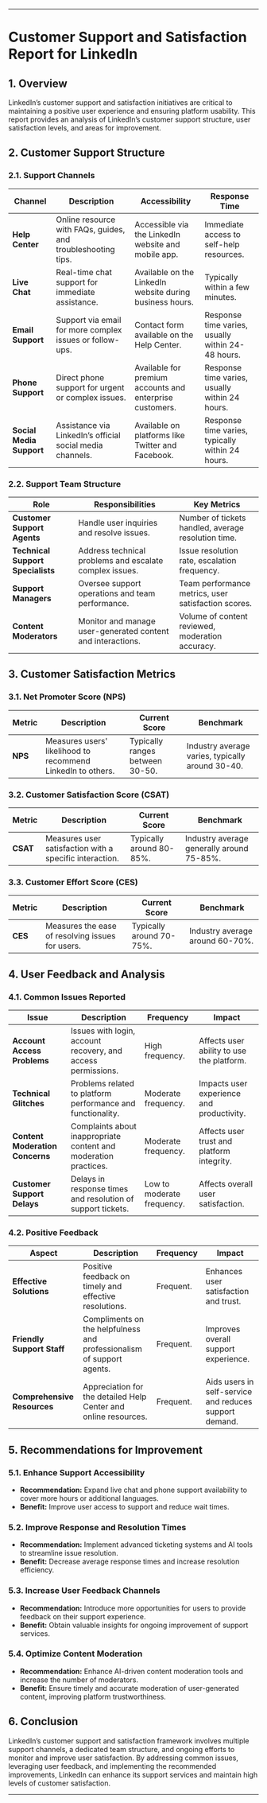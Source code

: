 
---

# **Customer Support and Satisfaction Report for LinkedIn**

## **1. Overview**

LinkedIn’s customer support and satisfaction initiatives are critical to maintaining a positive user experience and ensuring platform usability. This report provides an analysis of LinkedIn’s customer support structure, user satisfaction levels, and areas for improvement.

## **2. Customer Support Structure**

### **2.1. Support Channels**

| **Channel**               | **Description**                                              | **Accessibility**                             | **Response Time**                           |
|---------------------------|--------------------------------------------------------------|------------------------------------------------|---------------------------------------------|
| **Help Center**           | Online resource with FAQs, guides, and troubleshooting tips. | Accessible via the LinkedIn website and mobile app. | Immediate access to self-help resources.    |
| **Live Chat**             | Real-time chat support for immediate assistance.            | Available on the LinkedIn website during business hours. | Typically within a few minutes.             |
| **Email Support**         | Support via email for more complex issues or follow-ups.     | Contact form available on the Help Center.   | Response time varies, usually within 24-48 hours. |
| **Phone Support**         | Direct phone support for urgent or complex issues.           | Available for premium accounts and enterprise customers. | Response time varies, usually within 24 hours. |
| **Social Media Support**  | Assistance via LinkedIn’s official social media channels.     | Available on platforms like Twitter and Facebook. | Response time varies, typically within 24 hours. |

### **2.2. Support Team Structure**

| **Role**                  | **Responsibilities**                                         | **Key Metrics**                               |
|---------------------------|--------------------------------------------------------------|----------------------------------------------|
| **Customer Support Agents**| Handle user inquiries and resolve issues.                    | Number of tickets handled, average resolution time. |
| **Technical Support Specialists** | Address technical problems and escalate complex issues.      | Issue resolution rate, escalation frequency. |
| **Support Managers**      | Oversee support operations and team performance.             | Team performance metrics, user satisfaction scores. |
| **Content Moderators**    | Monitor and manage user-generated content and interactions.  | Volume of content reviewed, moderation accuracy. |

## **3. Customer Satisfaction Metrics**

### **3.1. Net Promoter Score (NPS)**

| **Metric**                | **Description**                                              | **Current Score**                           | **Benchmark**                                |
|---------------------------|--------------------------------------------------------------|---------------------------------------------|----------------------------------------------|
| **NPS**                   | Measures users' likelihood to recommend LinkedIn to others. | Typically ranges between 30-50.             | Industry average varies, typically around 30-40. |

### **3.2. Customer Satisfaction Score (CSAT)**

| **Metric**                | **Description**                                              | **Current Score**                           | **Benchmark**                                |
|---------------------------|--------------------------------------------------------------|---------------------------------------------|----------------------------------------------|
| **CSAT**                  | Measures user satisfaction with a specific interaction.     | Typically around 80-85%.                   | Industry average generally around 75-85%.   |

### **3.3. Customer Effort Score (CES)**

| **Metric**                | **Description**                                              | **Current Score**                           | **Benchmark**                                |
|---------------------------|--------------------------------------------------------------|---------------------------------------------|----------------------------------------------|
| **CES**                   | Measures the ease of resolving issues for users.             | Typically around 70-75%.                   | Industry average around 60-70%.             |

## **4. User Feedback and Analysis**

### **4.1. Common Issues Reported**

| **Issue**                 | **Description**                                              | **Frequency**                               | **Impact**                                   |
|---------------------------|--------------------------------------------------------------|---------------------------------------------|----------------------------------------------|
| **Account Access Problems** | Issues with login, account recovery, and access permissions. | High frequency.                             | Affects user ability to use the platform.    |
| **Technical Glitches**    | Problems related to platform performance and functionality. | Moderate frequency.                         | Impacts user experience and productivity.    |
| **Content Moderation Concerns** | Complaints about inappropriate content and moderation practices. | Moderate frequency.                         | Affects user trust and platform integrity.   |
| **Customer Support Delays**| Delays in response times and resolution of support tickets.   | Low to moderate frequency.                  | Affects overall user satisfaction.           |

### **4.2. Positive Feedback**

| **Aspect**                | **Description**                                              | **Frequency**                               | **Impact**                                   |
|---------------------------|--------------------------------------------------------------|---------------------------------------------|----------------------------------------------|
| **Effective Solutions**   | Positive feedback on timely and effective resolutions.       | Frequent.                                   | Enhances user satisfaction and trust.       |
| **Friendly Support Staff**| Compliments on the helpfulness and professionalism of support agents. | Frequent.                                   | Improves overall support experience.        |
| **Comprehensive Resources** | Appreciation for the detailed Help Center and online resources. | Frequent.                                   | Aids users in self-service and reduces support demand. |

## **5. Recommendations for Improvement**

### **5.1. Enhance Support Accessibility**

- **Recommendation:** Expand live chat and phone support availability to cover more hours or additional languages.
- **Benefit:** Improve user access to support and reduce wait times.

### **5.2. Improve Response and Resolution Times**

- **Recommendation:** Implement advanced ticketing systems and AI tools to streamline issue resolution.
- **Benefit:** Decrease average response times and increase resolution efficiency.

### **5.3. Increase User Feedback Channels**

- **Recommendation:** Introduce more opportunities for users to provide feedback on their support experience.
- **Benefit:** Obtain valuable insights for ongoing improvement of support services.

### **5.4. Optimize Content Moderation**

- **Recommendation:** Enhance AI-driven content moderation tools and increase the number of moderators.
- **Benefit:** Ensure timely and accurate moderation of user-generated content, improving platform trustworthiness.

## **6. Conclusion**

LinkedIn’s customer support and satisfaction framework involves multiple support channels, a dedicated team structure, and ongoing efforts to monitor and improve user satisfaction. By addressing common issues, leveraging user feedback, and implementing the recommended improvements, LinkedIn can enhance its support services and maintain high levels of customer satisfaction.

---


